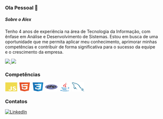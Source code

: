 ### Ola Pessoal 👋

##### Sobre o Alex
Tenho 4 anos de experiência na área de Tecnologia da Informação, com ênfase em Análise e Desenvolvimento de Sistemas. Estou em busca de uma oportunidade que me permita aplicar meu conhecimento, aprimorar minhas competências e contribuir de forma significativa para o sucesso da equipe e o crescimento da empresa.
<div>
  <a href="https://github.com/Alexrdrosa">
    <img height="180em" src="https://github-readme-stats.vercel.app/api?username=Alexrdrosa&show_icons=true&theme=omni&include_all_commits=true&count_private=true&locale=pt-br" />
    <img height="180em" src="https://github-readme-stats.vercel.app/api/top-langs/?username=Alexrdrosa&layout=compact&langs_count=16&theme=ambient_gradient&locale=pt-br" />
  </a>
</div>

### Competências
<div style="display: inline_block">
  <img align="center" alt="Rafa-Js" height="30" width="40" src="https://raw.githubusercontent.com/devicons/devicon/master/icons/javascript/javascript-plain.svg">
  <img align="center" alt="Rafa-HTML" height="30" width="40" src="https://raw.githubusercontent.com/devicons/devicon/master/icons/html5/html5-original.svg">
  <img align="center" alt="Rafa-CSS" height="30" width="40" src="https://raw.githubusercontent.com/devicons/devicon/master/icons/css3/css3-original.svg">
  <img align="center" alt="Rafa-PHP" height="30" width="40" src="https://raw.githubusercontent.com/devicons/devicon/master/icons/php/php-original.svg">
  <img align="center" alt="Rafa-Java" height="30" width="40" src="https://raw.githubusercontent.com/devicons/devicon/master/icons/java/java-original.svg">
  <img align="center" alt="Rafa-MySQL" height="30" width="40" src="https://raw.githubusercontent.com/devicons/devicon/master/icons/mysql/mysql-original.svg">
</div>

### Contatos
<a href="https://www.linkedin.com/in/alex-reginato-da-rosa-5696aa249/" target="_blank">
  <img src="https://img.shields.io/badge/LinkedIn-0077B5?style=for-the-badge&logo=Linkedin&logoColor=white" alt="LinkedIn" height="30">
</a>



